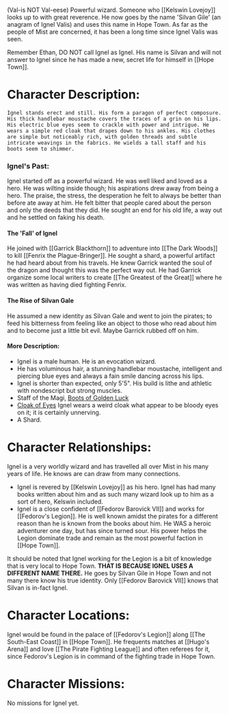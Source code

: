 (Val-is NOT Val-eese)
Powerful wizard. Someone who [[Kelswin Lovejoy]] looks up to with great reverence.
He now goes by the name 'Silvan Gile' (an anagram of Ignel Valis) and uses this name in Hope Town. As far as the people of Mist are concerned, it has been a long time since Ignel Valis was seen. 

Remember Ethan, DO NOT call Ignel as Ignel. His name is Silvan and will not answer to Ignel since he has made a new, secret life for himself in [[Hope Town]].
# Character Description:
	Ignel stands erect and still. His form a paragon of perfect composure. His thick handlebar moustache covers the traces of a grin on his lips. His electric blue eyes seem to crackle with power and intrigue. He wears a simple red cloak that drapes down to his ankles. His clothes are simple but noticeably rich, with golden threads and subtle intricate weavings in the fabrics. He wields a tall staff and his boots seem to shimmer.
### Ignel's Past:
Ignel started off as a powerful wizard. He was well liked and loved as a hero. He was wilting inside though; his aspirations drew away from being a hero. The praise, the stress, the desperation he felt to always be better than before ate away at him. He felt bitter that people cared about the person and only the deeds that they did. He sought an end for his old life, a way out and he settled on faking his death. 
#### The 'Fall' of Ignel
He joined with [[Garrick Blackthorn]] to adventure into [[The Dark Woods]] to kill [[Fenrix the Plague-Bringer]]. He sought a shard, a powerful artifact he had heard about from his travels. He knew Garrick wanted the soul of the dragon and thought this was the perfect way out. He had Garrick organize some local writers to create [[The Greatest of the Great]] where he was written as having died fighting Fenrix. 
#### The Rise of Silvan Gale
He assumed a new identity as Silvan Gale and went to join the pirates; to feed his bitterness from feeling like an object to those who read about him and to become just a little bit evil. Maybe Garrick rubbed off on him. 
#### More Description:
-  Ignel is a male human. He is an evocation wizard.
-  He has voluminous hair, a stunning handlebar moustache, intelligent and piercing blue eyes and always a fain smile dancing across his lips.
-  Ignel is shorter than expected, only 5'5". His build is lithe and athletic with nondescript but strong muscles.
-  Staff of the Magi, [Boots of Golden Luck](https://www.5esrd.com/database/magicitem/boots-of-golden-luck/)
-  [Cloak of Eyes](https://www.5esrd.com/database/magicitem/cloak-of-eyes/) Ignel wears a weird cloak what appear to be bloody eyes on it; it is certainly unnerving. 
- A Shard.
# Character Relationships: 
Ignel is a very worldly wizard and has travelled all over Mist in his many years of life. He knows are can draw from many connections.
- Ignel is revered by [[Kelswin Lovejoy]] as his hero. Ignel has had many books written about him and as such many wizard look up to him as a sort of hero, Kelswin included.
- Ignel is a close confident of [[Fedorov Barovick VII]] and works for [[Fedorov's Legion]]. He is well known amidst the pirates for a different reason than he is known from the books about him. He WAS a heroic adventurer one day, but has since turned sour. His power helps the Legion dominate trade and remain as the most powerful faction in [[Hope Town]].

It should be noted that Ignel working for the Legion is a bit of knowledge that is very local to Hope Town. **THAT IS BECAUSE IGNEL USES A DIFFERENT NAME THERE.** He goes by Silvan Gile in Hope Town and not many there know his true identity. Only [[Fedorov Barovick VII]] knows that Silvan is in-fact Ignel. 
# Character Locations:
Ignel would be found in the palace of [[Fedorov's Legion]] along [[The South-East Coast]] in [[Hope Town]]. He frequents matches at [[Hugo's Arena]] and love [[The Pirate Fighting League]] and often referees for it, since Fedorov's Legion is in command of the fighting trade in Hope Town. 
# Character Missions:
No missions for Ignel yet. 